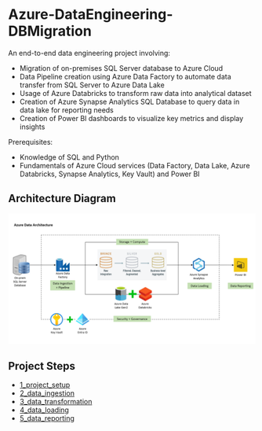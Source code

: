 # Azure-DataEngineering-DBMigration

An end-to-end data engineering project involving:
- Migration of on-premises SQL Server database to Azure Cloud
- Data Pipeline creation using Azure Data Factory to automate data transfer from SQL Server to Azure Data Lake
- Usage of Azure Databricks to transform raw data into analytical dataset
- Creation of Azure Synapse Analytics SQL Database to query data in data lake for reporting needs
- Creation of Power BI dashboards to visualize key metrics and display insights

Prerequisites:
- Knowledge of SQL and Python
- Fundamentals of Azure Cloud services (Data Factory, Data Lake, Azure Databricks, Synapse Analytics, Key Vault) and Power BI

## Architecture Diagram

![architecture-diagram](azure-architecture-diagram.png?raw=true)


## Project Steps
- [1_project_setup](./1_project_setup/README.md)
- [2_data_ingestion](./2_data_ingestion/README.md)
- [3_data_transformation](./3_data_transformation/README.md)
- [4_data_loading](.4_data_loading/README.md)
- [5_data_reporting](./5_data_reporting/README.md)
